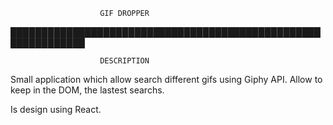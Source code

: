 

                        GIF DROPPER

██████████████████████████████████████████████████████████████

                        DESCRIPTION

Small application which allow search different gifs using Giphy API.
Allow to keep in the DOM, the lastest searchs.

Is design using React.